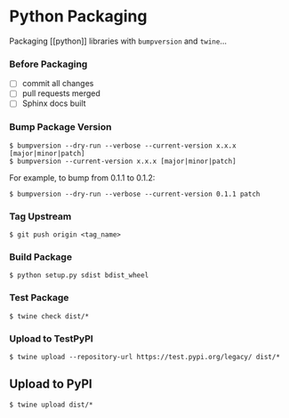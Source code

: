 # Python Packaging

Packaging [[python]] libraries with `bumpversion` and `twine`...

### Before Packaging
- [ ] commit all changes
- [ ] pull requests merged
- [ ] Sphinx docs built

### Bump Package Version
```
$ bumpversion --dry-run --verbose --current-version x.x.x [major|minor|patch]
$ bumpversion --current-version x.x.x [major|minor|patch]
```
For example, to bump from 0.1.1 to 0.1.2:
```
$ bumpversion --dry-run --verbose --current-version 0.1.1 patch
```
### Tag Upstream
```
$ git push origin <tag_name>
```
### Build Package
```
$ python setup.py sdist bdist_wheel
```

### Test Package
```
$ twine check dist/*
```

### Upload to TestPyPI
```
$ twine upload --repository-url https://test.pypi.org/legacy/ dist/*
```

## Upload to PyPI
```
$ twine upload dist/*
```
